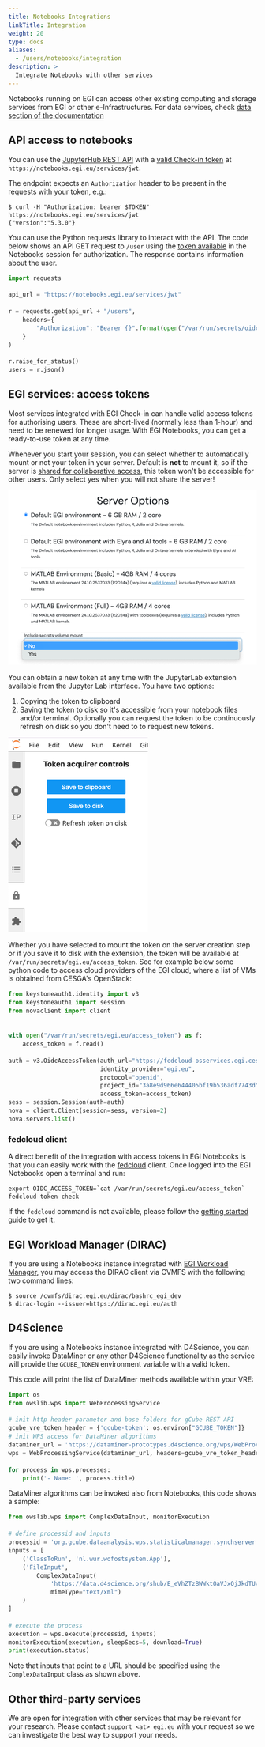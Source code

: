 ```yaml
---
title: Notebooks Integrations
linkTitle: Integration
weight: 20
type: docs
aliases:
  - /users/notebooks/integration
description: >
  Integrate Notebooks with other services
---
```


Notebooks running on EGI can access other existing computing and storage
services from EGI or other e-Infrastructures. For data services, check
[data section of the documentation](../data)

## API access to notebooks

You can use the
[JupyterHub REST API](https://jupyterhub.readthedocs.io/en/5.3.0/reference/rest-api.html)
with a
[valid Check-in token](../../../aai/check-in/obtaining-tokens/) at
`https://notebooks.egi.eu/services/jwt`.

The endpoint expects an `Authorization` header to be present in the requests
with your token, e.g.:

```shell
$ curl -H "Authorization: bearer $TOKEN" https://notebooks.egi.eu/services/jwt
{"version":"5.3.0"}
```

You can use the Python requests library to interact with the API.
The code below shows an API GET request to `/user` using the
[token available](#egi-services-access-tokens) in the Notebooks session for
authorization. The response contains information about the user.

```python
import requests

api_url = "https://notebooks.egi.eu/services/jwt"

r = requests.get(api_url + "/users",
    headers={
        "Authorization": "Bearer {}".format(open("/var/run/secrets/oidc/access_token").read())
    }
)

r.raise_for_status()
users = r.json()
```

## EGI services: access tokens

Most services integrated with EGI Check-in can handle valid access tokens for
authorising users. These are short-lived (normally less than 1-hour) and need to
be renewed for longer usage. With EGI Notebooks, you can get a ready-to-use
token at any time.

Whenever you start your session, you can select whether to automatically mount
or not your token in your server. Default is **not** to mount it, so if the
server is [shared for collaborative access](../sharing), this token won't be
accessible for other users. Only select yes when you will not share the server!

![token mount selection](notebooks-token-mount.png)

You can obtain a new token at any time with the JupyterLab extension available
from the Jupyter Lab interface. You have two options:

1. Copying the token to clipboard
2. Saving the token to disk so it's accessible from your notebook files
   and/or terminal. Optionally you can request the token to be continuously
   refresh on disk so you don't need to to request new tokens.

![token extension](notebooks-token-extension.png)

Whether you have selected to mount the token on the server creation step or
if you save it to disk with the extension, the token will be available at
`/var/run/secrets/egi.eu/access_token`. See for example below some
python code to access cloud providers of the EGI cloud, where a list of
VMs is obtained from CESGA's OpenStack:

```python
from keystoneauth1.identity import v3
from keystoneauth1 import session
from novaclient import client


with open("/var/run/secrets/egi.eu/access_token") as f:
    access_token = f.read()

auth = v3.OidcAccessToken(auth_url="https://fedcloud-osservices.egi.cesga.es:5000/v3",
                          identity_provider="egi.eu",
                          protocol="openid",
                          project_id="3a8e9d966e644405bf19b536adf7743d",
                          access_token=access_token)
sess = session.Session(auth=auth)
nova = client.Client(session=sess, version=2)
nova.servers.list()
```

### fedcloud client

A direct benefit of the integration with access tokens in EGI Notebooks is that
you can easily work with the [fedcloud](https://fedcloudclient.fedcloud.eu/)
client. Once logged into the EGI Notebooks open a terminal and run:

```shell
export OIDC_ACCESS_TOKEN=`cat /var/run/secrets/egi.eu/access_token`
fedcloud token check
```

If the `fedcloud` command is not available, please follow the
[getting started](../../../getting-started/cli) guide to get it.

## EGI Workload Manager (DIRAC)

If you are using a Notebooks instance integrated with
[EGI Workload Manager](../../../compute/orchestration/workload-manager), you may
access the DIRAC client via CVMFS with the following two command lines:

```shell
$ source /cvmfs/dirac.egi.eu/dirac/bashrc_egi_dev
$ dirac-login --issuer=https://dirac.egi.eu/auth
```

## D4Science

If you are using a Notebooks instance integrated with D4Science, you can easily
invoke DataMiner or any other D4Science functionality as the service will
provide the `GCUBE_TOKEN` environment variable with a valid token.

This code will print the list of DataMiner methods available within your VRE:

```python
import os
from owslib.wps import WebProcessingService

# init http header parameter and base folders for gCube REST API
gcube_vre_token_header = {'gcube-token': os.environ["GCUBE_TOKEN"]}
# init WPS access for DataMiner algorithms
dataminer_url = 'https://dataminer-prototypes.d4science.org/wps/WebProcessingService'
wps = WebProcessingService(dataminer_url, headers=gcube_vre_token_header)

for process in wps.processes:
    print('- Name: ', process.title)
```

DataMiner algorithms can be invoked also from Notebooks, this code shows a
sample:

```python
from owslib.wps import ComplexDataInput, monitorExecution

# define processid and inputs
processid = 'org.gcube.dataanalysis.wps.statisticalmanager.synchserver.mappedclasses.transducerers.WOFOST_CLOUD_V0_2_1'
inputs = [
    ('ClassToRun', 'nl.wur.wofostsystem.App'),
    ('FileInput',
        ComplexDataInput(
            'https://data.d4science.org/shub/E_eVhZTzBWWktOaVJxQjJkdTUxR3FHaTFFdE9BTDYrZkZxQnFWcGMyaVVJbXptejdDOEFpSVNmam82RllkRUJ6cA==',
            mimeType="text/xml")
    )
]

# execute the process
execution = wps.execute(processid, inputs)
monitorExecution(execution, sleepSecs=5, download=True)
print(execution.status)
```

Note that inputs that point to a URL should be specified using the
`ComplexDataInput` class as shown above.

## Other third-party services

We are open for integration with other services that may be relevant for your
research. Please contact `support <at> egi.eu` with your request so we can
investigate the best way to support your needs.
